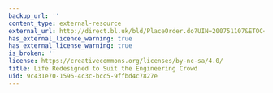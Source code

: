 ```yaml
---
backup_url: ''
content_type: external-resource
external_url: http://direct.bl.uk/bld/PlaceOrder.do?UIN=200751107&ETOC=RN&from=searchengine
has_external_licence_warning: true
has_external_license_warning: true
is_broken: ''
license: https://creativecommons.org/licenses/by-nc-sa/4.0/
title: Life Redesigned to Suit the Engineering Crowd
uid: 9c431e70-1596-4c3c-bcc5-9ffbd4c7827e
---
```


